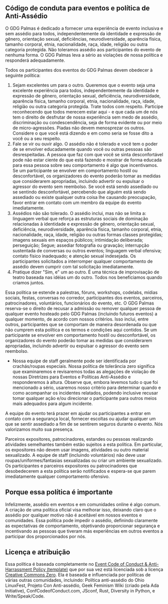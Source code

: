 ## Código de conduta para eventos e política de Anti-Assédio

O GDG Palmas é dedicado a fornecer uma experiência de evento inclusiva e sem assédio para todos, independentemente da identidade e expressão de gênero, orientação sexual, deficiências, neurodiversidade, aparência física, tamanho corporal, etnia, nacionalidade, raça, idade, religião ou outra categoria protegida. Não toleramos assédio aos participantes do evento de nenhuma forma. O GDG Palmas leva a sério as violações de nossa política e responderá adequadamente.

Todos os participantes dos eventos do GDG Palmas devem obedecer à seguinte política:

1. Sejam excelentes um para o outro. Queremos que o evento seja uma excelente experiência para todos, independentemente da identidade e expressão de gênero, orientação sexual, deficiência, neurodiversidade, aparência física, tamanho corporal, etnia, nacionalidade, raça, idade, religião ou outra categoria protegida. Trate todos com respeito. Participe reconhecendo que todos merecem estar aqui - e que cada um de nós tem o direito de desfrutar de nossa experiência sem medo de assédio, discriminação ou condescendência, seja de forma evidente ou por meio de micro-agressões. Piadas não devem menosprezar os outros. Considere o que você está dizendo e em como seria se fosse dito a você ou a seu respeito.
2. Fale se vir ou ouvir algo. O assédio não é tolerado e você tem o poder de se envolver educadamente quando você ou outras pessoas são desrespeitadas. A pessoa que faz com que você se sinta desconfortável pode não estar ciente do que está fazendo e mostrar de forma educada para essa pessoa sobre seu comportamento é algo que incentivamos. Se um participante se envolver em comportamento hostil ou desconfortável, os organizadores do evento poderão tomar as medidas que considerarem apropriadas, incluindo advertir ou expulsar o agressor do evento sem reembolso. Se você está sendo assediado ou se sentindo desconfortável, percebendo que alguém está sendo assediado ou existe qualquer outra coisa lhe causando preocupação, favor entrar em contato com um membro da equipe do evento imediatamente.
3. Assédios não são tolerado. O assédio inclui, mas não se limita a: linguagem verbal que reforça as estruturas sociais de dominação relacionadas à identidade e expressão de gênero, orientação sexual, deficiência, neurodiversidade, aparência física, tamanho corporal, etnia, nacionalidade, raça, idade, religião ou outras formas classes protegidas; imagens sexuais em espaços públicos; intimidação deliberada; perseguição; Segue; assediar fotografia ou gravação; interrupção sustentada de conversas ou outros eventos; linguagem verbal ofensiva; contato físico inadequado; e atenção sexual indesejada. Os participantes solicitados a interromper qualquer comportamento de assédio devem cumprir com tal solicitação imediatamente.
4. Pratique dizer "Sim, e" um ao outro. É uma técnica de improvisação de teatro baseada nas idéias um do outro. Todos nos beneficiamos quando criamos juntos.

Essa política se estende a palestras, fóruns, workshops, codelabs, mídias sociais, festas, conversas no corredor, participantes dos eventos, parceiros, patrocinadores, voluntários, funcionários do evento, etc. O GDG Palmas reserva-se o direito de recusar a admissão ou remover qualquer pessoa de qualquer evento hosteado pelo GDG Palmas (incluindo futuros eventos) a qualquer momento, de acordo com nossos critérios. Isso inclui, entre outros, participantes que se comportam de maneira desordenada ou que não cumprem esta política e os termos e condições aqui contidos. Se um participante se envolver em comportamento hostil ou desconfortável, os organizadores do evento poderão tomar as medidas que considerarem apropriadas, incluindo advertir ou expulsar o agressor do evento sem reembolso.
* Nossa equipe de staff geralmente pode ser identificada por crachás/roupas especiais. Nossa política de tolerância zero significa que examinaremos e revisaremos todas as alegações de violação de nossas Diretrizes para Eventos e Políticas Anti-Assédio e responderemos à altura. Observe que, embora levemos tudo o que foi mencionado a sério, usaremos nosso critério para determinar quando e como acompanhar os incidentes relatados, podendo inclusive recusar tomar qualquer ação e/ou direcionar o participante para outros meios mais adequados para algum incidente.

A equipe do evento terá prazer em ajudar os participantes a entrar em contato com a segurança local, fornecer escoltas ou ajudar qualquer um que se sentir assediado a fim de se sentirem seguros durante o evento. Nós valorizamos muito sua presença.

Parceiros expositores, patrocinadores, estandes ou pessoas realizando atividades semelhantes também estão sujeitos a esta política. Em particular, os expositores não devem usar imagens, atividades ou outro material sexualizado. A equipe de staff (incluindo voluntários) não deve usar roupas/uniformes/fantasias sexualizadas ou criar um ambiente sexualizado. Os participantes e parceiros expositores ou patrocinadores que desobedecerem a esta política serão notificados e espera-se que parem imediatamente qualquer comportamento ofensivo.

## Porque essa política é importante
Infelizmente, assédio em eventos e em comunidades online é algo comum. A criação de uma política oficial visa melhorar isso, deixando claro que o assédio por qualquer motivo não é aceitável em nossos eventos e comunidades. Essa política pode impedir o assédio, definindo claramente as expectativas de comportamento, objetivando proporcionar segurança e incentivando as pessoas que tiveram más experiências em outros eventos a participar dos proporcionados por nós.

## Licença e atribuição
Essa política é baseada completamente no [Event Code of Conduct & Anti-Harrassment Policy (template)](https://support.google.com/developergroups/answer/3340512?hl=en) que por sua vez está licenciada sob a licença [Creative Commons Zero](https://creativecommons.org/publicdomain/zero/1.0/). Ela é baseada e influenciada por políticas de várias outras  comunidades, incluindo: Política anti-assédio do Ohio LinuxFest, Projeto Con Anti-assédio, Geek Feminism Wiki (criado pela Ada Initiative), ConfCodeofConduct.com, JSconf, Rust, Diversity in Python, e Write/Speak/Code.
